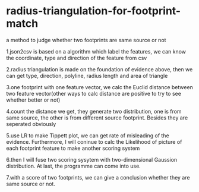 # radius-triangulation-for-footprint-match
a method to judge whether two footprints are same source or not

1.json2csv is based on a algorithm which label the features, we can know the coordinate, type and direction of the feature from csv

2.radius triangulation is made on the foundation of evidence above, then we can get type, direction, polyline, radius length and area of triangle 

3.one footprint with one feature vector, we calc the Euclid distance between two feature vector(other ways to calc distance are positive to try to see whether better or not)

4.count the distance we get, they generate two distribution, one is from same source, the other is from different source footprint. Besides they are seperated obviously

5.use LR to make Tippett plot, we can get rate of misleading of the evidence. Furthermore, I will coninue to calc the Likelihood of picture of each footprint feature to make another scoring system

6.then I will fuse two scoring sysytem with two-dimensional Gaussion distribution. At last, the programme can come into use.

7.with a score of two footprints, we can give a conclusion whether they are same source or not.
